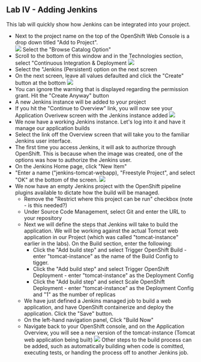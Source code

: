 Lab IV - Adding Jenkins
-------------------------
This lab will quickly show how Jenkins can be integrated into your project.
* Next to the project name on the top of the OpenShift Web Console is a drop down titled "Add to Project".  
![](/images/jenkins-add-to-project.png)
Select the "Browse Catalog Option"
* Scroll to the bottom of this window and in the Technologies section, select "Continuous Integration & Deployment
![](/images/jenkins-select-ci.png)
* Select the "Jenkins (Persistent) option on the next screen
* On the next screen, leave all values defaulted and click the "Create" button at the bottom
![](/images/jenkins-default-options.png)
* You can ignore the warning that is displayed regarding the permission grant. Hit the "Create Anyway" button
* A new Jenkins instance will be added to your project
* If you hit the "Continue to Overview" link, you will now see your Application Overivew screen with the Jenkins instance added
![](/images/jenkins-added-to-project.png)
* We now have a working Jenkins instance.  Let's log into it and have it manage our application builds
* Select the link off the Overview screen that will take you to the familiar Jenkins user interface.
* The first time you access Jenkins, it will ask to authorize through OpenShift.  This is because when the image was created, one of the options was how to authorize the Jenkins user. 
* On the Jenkins Home page, click "New Item"
* "Enter a name ("jenkins-tomcat-webapp), "Freestyle Project", and select "OK" at the bottom of the screen.
![](/images/jenkins-new-item.png)
* We now have an empty Jenkins project with the OpenShift pipeline plugins available to dictate how the build will be managed.
    * Remove the "Restrict where this project can be run" checkbox (note - is this needed?)
    * Under Source Code Management, select Git and enter the URL to your repository
    * Next we will define the steps that Jenkins will take to build the application.  We will be working against the actual Tomcat web application in our Project (which was called "tomcat-instance" earlier in the labs).  On the Build section, enter the following:
        * Click the "Add build step" and select Trigger OpenShift Build - enter "tomcat-instance" as the name of the Build Config to tigger.
        * Click the "Add build step" and select Trigger OpenShift Deployment - enter "tomcat-instance" as the Deployment Config
        * Click the "Add build step" and select Scale OpenShift Deployment - enter "tomcat-instance" as the Deployment Config and "1" as the number of replicas
    * We have just defined a Jenkins managed job to build a web application, and  have OpenShift containerize and deploy the application.  Click the "Save" button.
    * On the left-hand navigation panel, Click "Build Now"
    * Navigate back to your OpenShift console, and on the Application Overview, you will see a new version of the tomcat-instance (Tomcat web application being built)
    ![](/images/jenkins-build-config.png)
Other steps to the build process can be added, such as automatically building when code is comitted, executing tests, or handing the process off to another Jenkins job.
